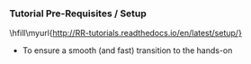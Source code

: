 
### Tutorial Pre-Requisites / Setup

\hfill\myurl{http://RR-tutorials.readthedocs.io/en/latest/setup/}

* To ensure a smooth (and fast) transition to the hands-on
